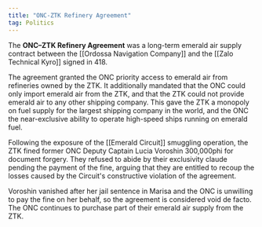 ```yaml
---
title: "ONC-ZTK Refinery Agreement"
tag: Politics
---
```


The **ONC–ZTK Refinery Agreement** was a long-term emerald air supply contract between the [[Ordossa Navigation Company]] and the [[Zalo Technical Kyro]] signed in 418.

The agreement granted the ONC priority access to emerald air from refineries owned by the ZTK. It additionally mandated that the ONC could only import emerald air from the ZTK, and that the ZTK could not provide emerald air to any other shipping company. This gave the ZTK a monopoly on fuel supply for the largest shipping company in the world, and the ONC the near-exclusive ability to operate high-speed ships running on emerald fuel.

Following the exposure of the [[Emerald Circuit]] smuggling operation, the ZTK fined former ONC Deputy Captain Lucia Voroshin 300,000phi for document forgery. They refused to abide by their exclusivity claude pending the payment of the fine, arguing that they are entitled to recoup the losses caused by the Circuit's constructive violation of the agreement.

Voroshin vanished after her jail sentence in Marisa and the ONC is unwilling to pay the fine on her behalf, so the agreement is considered void de facto. The ONC continues to purchase part of their emerald air supply from the ZTK.
